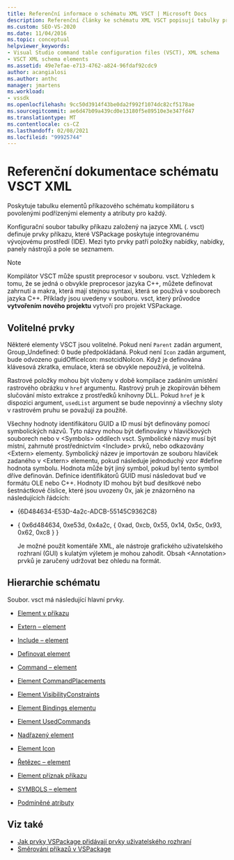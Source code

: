 ```yaml
---
title: Referenční informace o schématu XML VSCT | Microsoft Docs
description: Referenční články ke schématu XML VSCT popisují tabulky příkazového schématu kompilátoru s povolenými podřízenými elementy a atributy pro každý z nich.
ms.custom: SEO-VS-2020
ms.date: 11/04/2016
ms.topic: conceptual
helpviewer_keywords:
- Visual Studio command table configuration files (VSCT), XML schema
- VSCT XML schema elements
ms.assetid: 49e7efae-e713-4762-a824-96fdaf92cdc9
author: acangialosi
ms.author: anthc
manager: jmartens
ms.workload:
- vssdk
ms.openlocfilehash: 9cc50d3914f43be0da2f992f1074dc82cf5178ae
ms.sourcegitcommit: ae6d47b09a439cd0e13180f5e89510e3e347fd47
ms.translationtype: MT
ms.contentlocale: cs-CZ
ms.lasthandoff: 02/08/2021
ms.locfileid: "99925744"
---
```

# <a name="vsct-xml-schema-reference"></a>Referenční dokumentace schématu VSCT XML
Poskytuje tabulku elementů příkazového schématu kompilátoru s povolenými podřízenými elementy a atributy pro každý.

 Konfigurační soubor tabulky příkazu založený na jazyce XML (. vsct) definuje prvky příkazu, které VSPackage poskytuje integrovanému vývojovému prostředí (IDE). Mezi tyto prvky patří položky nabídky, nabídky, panely nástrojů a pole se seznamem.

> [!NOTE]
> Kompilátor VSCT může spustit preprocesor v souboru. vsct. Vzhledem k tomu, že se jedná o obvykle preprocesor jazyka C++, můžete definovat zahrnutí a makra, která mají stejnou syntaxi, která se používá v souborech jazyka C++. Příklady jsou uvedeny v souboru. vsct, který průvodce **vytvořením nového projektu** vytvoří pro projekt VSPackage.

## <a name="optional-elements"></a>Volitelné prvky
 Některé elementy VSCT jsou volitelné. Pokud není `Parent` zadán argument, Group_Undefined: 0 bude předpokládaná. Pokud není `Icon` zadán argument, bude odvozeno guidOfficeIcon: msotcidNoIcon. Když je definována klávesová zkratka, emulace, která se obvykle nepoužívá, je volitelná.

 Rastrové položky mohou být vloženy v době kompilace zadáním umístění rastrového obrázku v `href` argumentu. Rastrový pruh je zkopírován během slučování místo extrakce z prostředků knihovny DLL. Pokud `href` je k dispozici argument, `usedList` argument se bude nepovinný a všechny sloty v rastrovém pruhu se považují za použité.

 Všechny hodnoty identifikátoru GUID a ID musí být definovány pomocí symbolických názvů. Tyto názvy mohou být definovány v hlavičkových souborech nebo v \<Symbols> oddílech vsct. Symbolické názvy musí být místní, zahrnuté prostřednictvím \<Include> prvků, nebo odkazovány \<Extern> elementy. Symbolický název je importován ze souboru hlaviček zadaného v \<Extern> elementu, pokud následuje jednoduchý vzor #define hodnota symbolu. Hodnota může být jiný symbol, pokud byl tento symbol dříve definován. Definice identifikátorů GUID musí následovat buď ve formátu OLE nebo C++. Hodnoty ID mohou být buď desítkové nebo šestnáctkové číslice, které jsou uvozeny 0x, jak je znázorněno na následujících řádcích:

- {6D484634-E53D-4a2c-ADCB-55145C9362C8}

- { 0x6d484634, 0xe53d, 0x4a2c, { 0xad, 0xcb, 0x55, 0x14, 0x5c, 0x93, 0x62, 0xc8 } }

  Je možné použít komentáře XML, ale nástroje grafického uživatelského rozhraní (GUI) s kulatým výletem je mohou zahodit. Obsah \<Annotation> prvků je zaručený udržovat bez ohledu na formát.

## <a name="schema-hierarchy"></a>Hierarchie schématu
 Soubor. vsct má následující hlavní prvky.

- [Element v příkazu](../extensibility/commandtable-element.md)

- [Extern – element](../extensibility/extern-element.md)

- [Include – element](../extensibility/include-element.md)

- [Definovat element](../extensibility/define-element.md)

- [Command – element](../extensibility/commands-element.md)

- [Element CommandPlacements](../extensibility/commandplacements-element.md)

- [Element VisibilityConstraints](../extensibility/visibilityconstraints-element.md)

- [Element Bindings elementu](../extensibility/keybindings-element.md)

- [Element UsedCommands](../extensibility/usedcommands-element.md)

- [Nadřazený element](../extensibility/parent-element.md)

- [Element Icon](../extensibility/icon-element.md)

- [Řetězec – element](../extensibility/strings-element.md)

- [Element příznak příkazu](../extensibility/command-flag-element.md)

- [SYMBOLS – element](../extensibility/symbols-element.md)

- [Podmíněné atributy](../extensibility/vsct-xml-schema-conditional-attributes.md)

## <a name="see-also"></a>Viz také
- [Jak prvky VSPackage přidávají prvky uživatelského rozhraní](../extensibility/internals/how-vspackages-add-user-interface-elements.md)
- [Směrování příkazů v VSPackage](../extensibility/internals/command-routing-in-vspackages.md)
